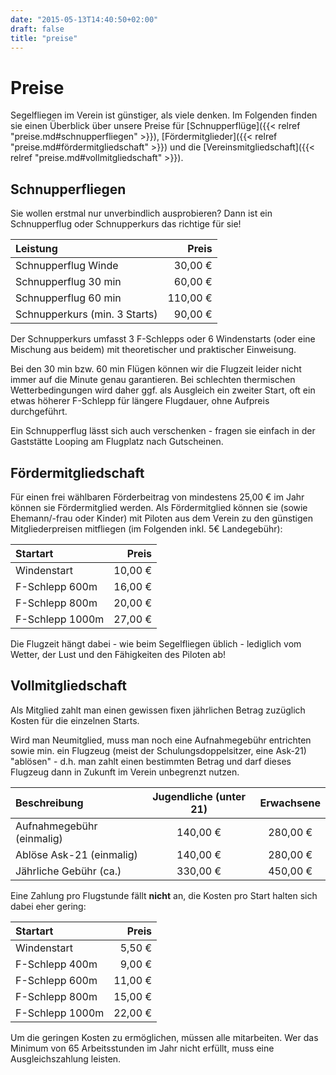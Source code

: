 ```yaml
---
date: "2015-05-13T14:40:50+02:00"
draft: false
title: "preise"
---
```


Preise
======

Segelfliegen im Verein ist günstiger, als viele denken. Im Folgenden finden sie einen Überblick über unsere Preise für [Schnupperflüge]({{< relref "preise.md#schnupperfliegen" >}}), [Fördermitglieder]({{< relref "preise.md#fördermitgliedschaft" >}}) und die [Vereinsmitgliedschaft]({{< relref "preise.md#vollmitgliedschaft" >}}).

Schnupperfliegen
----------------
Sie wollen erstmal nur unverbindlich ausprobieren? Dann ist ein Schnupperflug oder Schnupperkurs das richtige für sie!

| Leistung                      |    Preis |
| :---------------------------- | -------: |
| Schnupperflug Winde           |  30,00 € |
| Schnupperflug 30 min          |  60,00 € |
| Schnupperflug 60 min          | 110,00 € |
| Schnupperkurs (min. 3 Starts) |  90,00 € |

Der Schnupperkurs umfasst 3 F-Schlepps oder 6 Windenstarts (oder eine Mischung aus beidem) mit theoretischer und praktischer Einweisung.

Bei den 30 min bzw. 60 min Flügen können wir die Flugzeit leider nicht immer auf die Minute genau garantieren. Bei schlechten thermischen Wetterbedingungen wird daher ggf. als Ausgleich ein zweiter Start, oft ein etwas höherer F-Schlepp für längere Flugdauer, ohne Aufpreis durchgeführt.

Ein Schnupperflug lässt sich auch verschenken - fragen sie einfach in der Gaststätte Looping am Flugplatz nach Gutscheinen.

Fördermitgliedschaft
--------------------

Für einen frei wählbaren Förderbeitrag von mindestens 25,00 € im Jahr können sie Fördermitglied werden.
Als Fördermitglied können sie (sowie Ehemann/-frau oder Kinder) mit Piloten aus dem Verein zu den günstigen Mitgliederpreisen mitfliegen (im Folgenden inkl. 5€ Landegebühr):  

| Startart         |    Preis |
| :--------------- | -------: |
| Windenstart      |  10,00 € |
| F-Schlepp 600m   |  16,00 € |
| F-Schlepp 800m   |  20,00 € |
| F-Schlepp 1000m  |  27,00 € |

Die Flugzeit hängt dabei - wie beim Segelfliegen üblich - lediglich vom Wetter, der Lust und den Fähigkeiten des Piloten ab!

Vollmitgliedschaft
------------------

Als Mitglied zahlt man einen gewissen fixen jährlichen Betrag zuzüglich Kosten für die einzelnen Starts.

Wird man Neumitglied, muss man noch eine Aufnahmegebühr entrichten sowie min. ein Flugzeug (meist der Schulungsdoppelsitzer, eine Ask-21) "ablösen" - d.h. man zahlt einen bestimmten Betrag und darf dieses Flugzeug dann in Zukunft im Verein unbegrenzt nutzen.

| Beschreibung              | Jugendliche (unter 21) | Erwachsene |
| :------------------------ | :--------------------: | :--------: |
| Aufnahmegebühr (einmalig) | 140,00 €               | 280,00 €   |
| Ablöse Ask-21 (einmalig)  | 140,00 €               | 280,00 €   |
| Jährliche Gebühr (ca.)    | 330,00 €               | 450,00 €   |

Eine Zahlung pro Flugstunde fällt **nicht** an, die Kosten pro Start halten sich dabei eher gering:

| Startart          | Preis   |
| :---------------- | ------: |
| Windenstart       |  5,50 € |
| F-Schlepp 400m    |  9,00 € |
| F-Schlepp 600m    | 11,00 € |
| F-Schlepp 800m    | 15,00 € |
| F-Schlepp 1000m   | 22,00 € |

Um die geringen Kosten zu ermöglichen, müssen alle mitarbeiten. Wer das Minimum von 65 Arbeitsstunden im Jahr nicht erfüllt, muss eine Ausgleichszahlung leisten.
